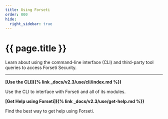 ```yaml
---
title: Using Forseti
order: 000
hide:
  right_sidebar: true
---
```


# {{ page.title }}

Learn about using the command-line interface (CLI) and third-party tool queries to
access Forseti Security.

---

**[Use the CLI]({% link _docs/v2.3/use/cli/index.md %})**

Use the CLI to interface with Forseti and all of its modules.

**[Get Help using Forseti]({% link _docs/v2.3/use/get-help.md %})**

Find the best way to get help using Forseti.
